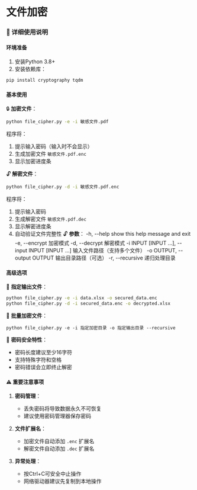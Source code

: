 # 文件加密
### 📖 详细使用说明

#### 环境准备
1. 安装Python 3.8+
2. 安装依赖库：
```bash
pip install cryptography tqdm
```

#### 基本使用

🔒 **加密文件**：
```bash
python file_cipher.py -e -i 敏感文件.pdf
```
程序将：
1. 提示输入密码（输入时不会显示）
2. 生成加密文件 `敏感文件.pdf.enc`
3. 显示加密进度条

🔓 **解密文件**：
```bash
python file_cipher.py -d -i 敏感文件.pdf.enc
```
程序将：
1. 提示输入密码
2. 生成解密文件 `敏感文件.pdf.dec`
3. 显示解密进度条
4. 自动验证文件完整性
🔓 **参数**：
  -h, --help            show this help message and exit
  -e, --encrypt         加密模式
  -d, --decrypt         解密模式
  -i INPUT [INPUT ...], --input INPUT [INPUT ...]
                        输入文件路径（支持多个文件）
  -o OUTPUT, --output OUTPUT
                        输出目录路径（可选）
  -r, --recursive       递归处理目录

#### 高级选项

📂 **指定输出文件**：
```bash
python file_cipher.py -e -i data.xlsx -o secured_data.enc
python file_cipher.py -d -i secured_data.enc -o decrypted.xlsx
```
📂 **批量加密文件**：
```bashi
python file_cipher.py -e -i 指定加密目录 -o 指定输出目录 --recursive
```

🔐 **密码安全特性**：
- 密码长度建议至少16字符
- 支持特殊字符和空格
- 密码错误会立即终止解密


#### ⚠️ 重要注意事项

1. **密码管理**：
   - 丢失密码将导致数据永久不可恢复
   - 建议使用密码管理器保存密码

2. **文件扩展名**：
   - 加密文件自动添加 `.enc` 扩展名
   - 解密文件自动添加 `.dec` 扩展名

3. **异常处理**：
   - 按Ctrl+C可安全中止操作
   - 网络驱动器建议先复制到本地操作
